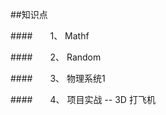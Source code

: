 ##知识点

####&emsp;&emsp;1、 Mathf

####&emsp;&emsp;2、 Random

####&emsp;&emsp;3、 物理系统1

####&emsp;&emsp;4、 项目实战 -- 3D 打飞机